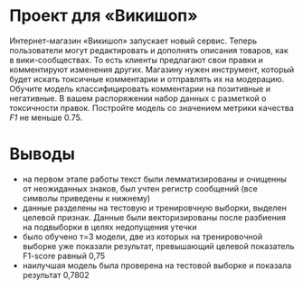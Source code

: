 # Проект для «Викишоп»

Интернет-магазин «Викишоп» запускает новый сервис. Теперь пользователи могут редактировать и дополнять описания товаров, как в вики-сообществах. То есть клиенты предлагают свои правки и комментируют изменения других. Магазину нужен инструмент, который будет искать токсичные комментарии и отправлять их на модерацию. 
Обучите модель классифицировать комментарии на позитивные и негативные. В вашем распоряжении набор данных с разметкой о токсичности правок.
Постройте модель со значением метрики качества *F1* не меньше 0.75. 

# Выводы
- на первом этапе работы текст были лемматизированы и очищенны от неожиданных знаков, был учтен регистр сообщений (все символы приведены к нижнему)
- данные разделены на тестовую и тренировчную выборки, выделен целевой признак. Данные были векторизированы после разбиения на подвыборки в целях недопущения утечки 
- было обучено т=3 модели, две из которых на тренировочной выборке уже показали результат, превышающий целевой показатель F1-score равный 0,75
- наилучшая модель была проверена на тестовой выборке и показала результат 0,7802
